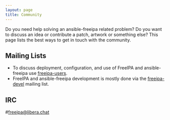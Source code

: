 ```yaml
---
layout: page
title: Community
---
```


Do you need help solving an ansible-freeipa related problem? Do you want to discuss an idea or contribute a patch, artwork or something else? This page lists the best ways to get in touch with the community.

## Mailing Lists

* To discuss deployment, configuration, and use of FreeIPA and ansible-freeipa use [freeipa-users](https://lists.fedoraproject.org/archives/list/freeipa-users@lists.fedorahosted.org/).
* FreeIPA and ansible-freeipa development is mostly done via the [freeipa-devel](https://lists.fedoraproject.org/archives/list/freeipa-devel@lists.fedorahosted.org/) mailing list.


## IRC

#[freeipa@libera.chat](irc://irc.libera.chat/freeipa)
